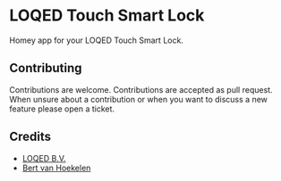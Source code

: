 # LOQED Touch Smart Lock

Homey app for your LOQED Touch Smart Lock.

## Contributing

Contributions are welcome. Contributions are accepted as pull request.
When unsure about a contribution or when you want to discuss a new feature please open a ticket.

## Credits

-   [LOQED B.V.](https://loqed.com)
-   [Bert van Hoekelen](https://github.com/bertvanhoekelen)
